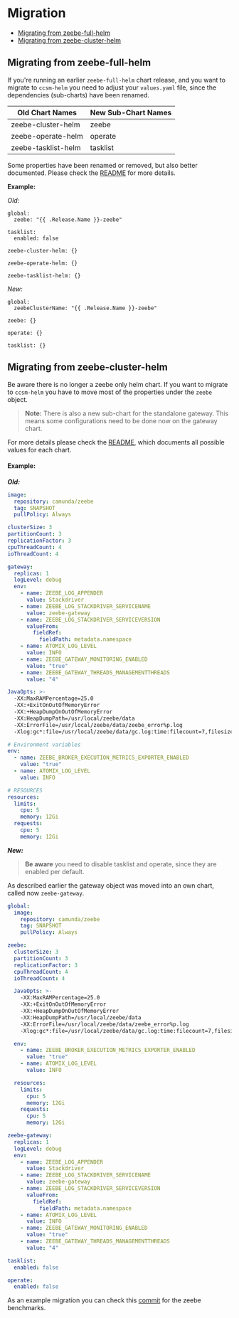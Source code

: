 # Migration

  * [Migrating from zeebe-full-helm](#migrating-from-zeebe-full-helm)
  * [Migrating from zeebe-cluster-helm](#migrating-from-zeebe-cluster-helm)

## Migrating from zeebe-full-helm

If you're running an earlier `zeebe-full-helm` chart release, and you want to migrate to `ccsm-helm` you need to
adjust your `values.yaml` file, since the dependencies (sub-charts) have been renamed.

| Old Chart Names | New Sub-Chart Names |
|-----------|-----------|
| zeebe-cluster-helm | zeebe |
| zeebe-operate-helm | operate |
| zeebe-tasklist-helm | tasklist |

Some properties have been renamed or removed, but also better documented. Please check the [README](https://github.com/camunda-community-hub/camunda-cloud-helm/blob/main/charts/ccsm-helm/README.md) for more details.

**Example:**

_Old:_
```
global:
  zeebe: "{{ .Release.Name }}-zeebe"

tasklist:
  enabled: false

zeebe-cluster-helm: {}

zeebe-operate-helm: {}

zeebe-tasklist-helm: {}
```
_New:_
```
global:
  zeebeClusterName: "{{ .Release.Name }}-zeebe"

zeebe: {}

operate: {}

tasklist: {}
```

## Migrating from zeebe-cluster-helm

Be aware there is no longer a zeebe only helm chart. If you want to migrate to `ccsm-helm` you have to move most of the
properties under the `zeebe` object.

> **Note:** There is also a new sub-chart for the standalone gateway. This means some configurations need to be done now
> on the gateway chart.

For more details please check the [README](https://github.com/camunda-community-hub/camunda-cloud-helm/blob/main/charts/ccsm-helm/README.md),
which documents all possible values for each chart.

#### Example:

**_Old:_**

```yaml
image:
  repository: camunda/zeebe
  tag: SNAPSHOT
  pullPolicy: Always

clusterSize: 3
partitionCount: 3
replicationFactor: 3
cpuThreadCount: 4
ioThreadCount: 4

gateway:
  replicas: 1
  logLevel: debug
  env:
    - name: ZEEBE_LOG_APPENDER
      value: Stackdriver
    - name: ZEEBE_LOG_STACKDRIVER_SERVICENAME
      value: zeebe-gateway
    - name: ZEEBE_LOG_STACKDRIVER_SERVICEVERSION
      valueFrom:
        fieldRef:
          fieldPath: metadata.namespace
    - name: ATOMIX_LOG_LEVEL
      value: INFO
    - name: ZEEBE_GATEWAY_MONITORING_ENABLED
      value: "true"
    - name: ZEEBE_GATEWAY_THREADS_MANAGEMENTTHREADS
      value: "4"

JavaOpts: >-
  -XX:MaxRAMPercentage=25.0
  -XX:+ExitOnOutOfMemoryError
  -XX:+HeapDumpOnOutOfMemoryError
  -XX:HeapDumpPath=/usr/local/zeebe/data
  -XX:ErrorFile=/usr/local/zeebe/data/zeebe_error%p.log
  -Xlog:gc*:file=/usr/local/zeebe/data/gc.log:time:filecount=7,filesize=8M

# Environment variables
env:
  - name: ZEEBE_BROKER_EXECUTION_METRICS_EXPORTER_ENABLED
    value: "true"
  - name: ATOMIX_LOG_LEVEL
    value: INFO

# RESOURCES
resources:
  limits:
    cpu: 5
    memory: 12Gi
  requests:
    cpu: 5
    memory: 12Gi
```

**_New:_**

> **Be aware** you need to disable tasklist and operate, since they are enabled per default.

As described earlier the gateway object was moved into an own chart, called now `zeebe-gateway`.

```yaml
global:
  image:
    repository: camunda/zeebe
    tag: SNAPSHOT
    pullPolicy: Always

zeebe:
  clusterSize: 3
  partitionCount: 3
  replicationFactor: 3
  cpuThreadCount: 4
  ioThreadCount: 4

  JavaOpts: >-
    -XX:MaxRAMPercentage=25.0
    -XX:+ExitOnOutOfMemoryError
    -XX:+HeapDumpOnOutOfMemoryError
    -XX:HeapDumpPath=/usr/local/zeebe/data
    -XX:ErrorFile=/usr/local/zeebe/data/zeebe_error%p.log
    -Xlog:gc*:file=/usr/local/zeebe/data/gc.log:time:filecount=7,filesize=8M

  env:
    - name: ZEEBE_BROKER_EXECUTION_METRICS_EXPORTER_ENABLED
      value: "true"
    - name: ATOMIX_LOG_LEVEL
      value: INFO

  resources:
    limits:
      cpu: 5
      memory: 12Gi
    requests:
      cpu: 5
      memory: 12Gi

zeebe-gateway:
  replicas: 1
  logLevel: debug
  env:
    - name: ZEEBE_LOG_APPENDER
      value: Stackdriver
    - name: ZEEBE_LOG_STACKDRIVER_SERVICENAME
      value: zeebe-gateway
    - name: ZEEBE_LOG_STACKDRIVER_SERVICEVERSION
      valueFrom:
        fieldRef:
          fieldPath: metadata.namespace
    - name: ATOMIX_LOG_LEVEL
      value: INFO
    - name: ZEEBE_GATEWAY_MONITORING_ENABLED
      value: "true"
    - name: ZEEBE_GATEWAY_THREADS_MANAGEMENTTHREADS
      value: "4"

tasklist:
  enabled: false

operate:
  enabled: false
```

As an example migration you can check this [commit](https://github.com/camunda-cloud/zeebe/commit/814d6ce58d7827960f47ae5296ac014873a3092c) for the zeebe benchmarks.
